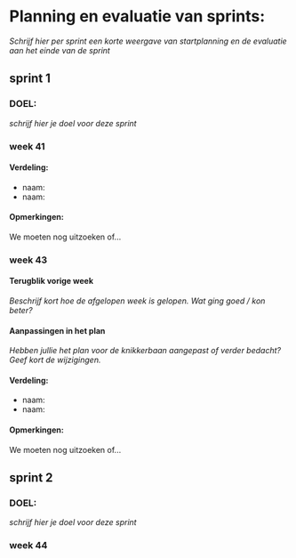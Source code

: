 # Planning en evaluatie van sprints:

*Schrijf hier per sprint een korte weergave van startplanning en de evaluatie aan het einde van de sprint*


## sprint 1

### DOEL:
_schrijf hier je doel voor deze sprint_

### week 41
#### Verdeling:
  - naam: 
  - naam:

#### Opmerkingen:
We moeten nog uitzoeken of...

### week 43

#### Terugblik vorige week
_Beschrijf kort hoe de afgelopen week is gelopen. Wat ging goed / kon beter?_

#### Aanpassingen in het plan
_Hebben jullie het plan voor de knikkerbaan aangepast of verder bedacht? Geef kort de wijzigingen._

#### Verdeling:
  - naam: 
  - naam:

#### Opmerkingen:
We moeten nog uitzoeken of...


## sprint 2

### DOEL:
_schrijf hier je doel voor deze sprint_

### week 44
